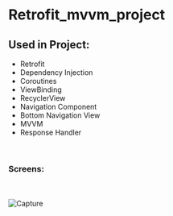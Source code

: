 # Retrofit_mvvm_project



## Used in Project:
- Retrofit
- Dependency Injection
- Coroutines
- ViewBinding
- RecyclerView
- Navigation Component
- Bottom Navigation View
- MVVM
- Response Handler


</br>

### Screens:
</br></br>
![Capture](https://user-images.githubusercontent.com/92223568/195272660-34a7c186-a8fb-4237-af62-3f64060310ba.PNG)
